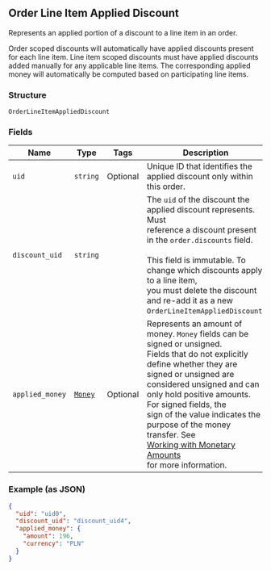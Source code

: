 ## Order Line Item Applied Discount

Represents an applied portion of a discount to a line item in an order.

Order scoped discounts will automatically have applied discounts present for each line item.
Line item scoped discounts must have applied discounts added manually for any applicable line
items. The corresponding applied money will automatically be computed based on participating
line items.

### Structure

`OrderLineItemAppliedDiscount`

### Fields

| Name | Type | Tags | Description |
|  --- | --- | --- | --- |
| `uid` | `string` | Optional | Unique ID that identifies the applied discount only within this order. |
| `discount_uid` | `string` |  | The `uid` of the discount the applied discount represents. Must<br>reference a discount present in the `order.discounts` field.<br><br>This field is immutable. To change which discounts apply to a line item,<br>you must delete the discount and re-add it as a new `OrderLineItemAppliedDiscount`. |
| `applied_money` | [`Money`](/doc/models/money.md) | Optional | Represents an amount of money. `Money` fields can be signed or unsigned.<br>Fields that do not explicitly define whether they are signed or unsigned are<br>considered unsigned and can only hold positive amounts. For signed fields, the<br>sign of the value indicates the purpose of the money transfer. See<br>[Working with Monetary Amounts](https://developer.squareup.com/docs/build-basics/working-with-monetary-amounts)<br>for more information. |

### Example (as JSON)

```json
{
  "uid": "uid0",
  "discount_uid": "discount_uid4",
  "applied_money": {
    "amount": 196,
    "currency": "PLN"
  }
}
```

